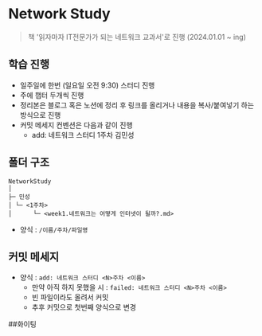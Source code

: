 # Network Study
> 책 '읽자마자 IT전문가가 되는 네트워크 교과서'로 진행 (2024.01.01 ~ ing)
## 학습 진행
* 일주일에 한번 (일요일 오전 9:30) 스터디 진행
* 주에 챕터 두개씩 진행
* 정리본은 블로그 혹은 노션에 정리 후 링크를 올리거나 내용을 복사/붙여넣기 하는 방식으로 진행
* 커밋 메세지 컨벤션은 다음과 같이 진행
  * add: 네트워크 스터디 1주차 김민성 

## 폴더 구조
```
NetworkStudy
│
├─ 민성
│ └─ <1주차>
│      └─ <week1.네트워크는 어떻게 인터넷이 될까?.md>
```

* 양식 : `/이름/주차/파일명`

## 커밋 메세지
* 양식 : `add: 네트워크 스터디 <N>주차 <이름>`
  * 만약 아직 하지 못했을 시 : `failed: 네트워크 스터디 <N>주차 <이름>`
  * 빈 파일이라도 올려서 커밋
  * 추후 커밋으로 첫번째 양식으로 변경


##화이팅
